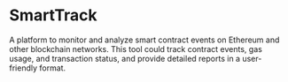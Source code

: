 # SmartTrack
A platform to monitor and analyze smart contract events on Ethereum and other blockchain networks. This tool could track contract events, gas usage, and transaction status, and provide detailed reports in a user-friendly format.
